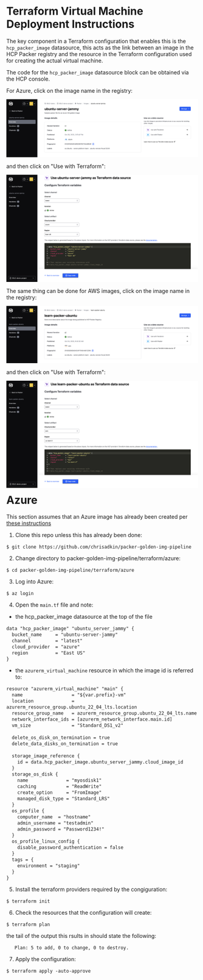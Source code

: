 # Terraform Virtual Machine Deployment Instructions

The key component in a Terraform configuration that enables this is the ```hcp_packer_image``` datasource, this acts as the link between an image in the HCP Packer registry and the resource in the Terraform configuration used for creating the actual virtual machine.  

The code for the ```hcp_packer_image``` datasource block can be obtained via the HCP console.

For Azure, click on the image name in the registry:

<img style="float: left; margin: 0px 15px 15px 0px;" src="https://github.com/chrisadkin/packer-golden-img-pipeline/blob/main/png_images/hcp_packer_azure_image.png?raw=true">

and then click on "Use with Terraform":

<img style="float: left; margin: 0px 15px 15px 0px;" src="https://github.com/chrisadkin/packer-golden-img-pipeline/blob/main/png_images/hcp_packer_azure_datasource.png?raw=true">

The same thing can be done for AWS images, click on the image name in the registry:

<img style="float: left; margin: 0px 15px 15px 0px;" src="https://github.com/chrisadkin/packer-golden-img-pipeline/blob/main/png_images/hcp_packer_aws_image.png?raw=true">

and then click on "Use with Terraform":

<img style="float: left; margin: 0px 15px 15px 0px;" src="https://github.com/chrisadkin/packer-golden-img-pipeline/blob/main/png_images/hcp_packer_aws_datasource.png?raw=true">

# Azure

This section assumes that an Azure image has already been created per [these instructions]()

1. Clone this repo unless this has already been done:
```
$ git clone https://github.com/chrisadkin/packer-golden-img-pipeline
```

2. Change directory to packer-golden-img-pipeline/terraform/azure:
```
$ cd packer-golden-img-pipeline/terraform/azure
```

3. Log into Azure:
```
$ az login
```

4. Open the ```main.tf``` file and note:

- the hcp_packer_image datasource at the top of the file
```
data "hcp_packer_image" "ubuntu_server_jammy" {
  bucket_name     = "ubuntu-server-jammy"
  channel         = "latest"
  cloud_provider  = "azure"
  region          = "East US"
}
```
- the ```azurerm_virtual_machine``` resource in which the image id is referred to:
```
resource "azurerm_virtual_machine" "main" {
  name                  = "${var.prefix}-vm"
  location              = azurerm_resource_group.ubuntu_22_04_lts.location
  resource_group_name   = azurerm_resource_group.ubuntu_22_04_lts.name
  network_interface_ids = [azurerm_network_interface.main.id]
  vm_size               = "Standard_DS1_v2"
  
  delete_os_disk_on_termination = true
  delete_data_disks_on_termination = true

  storage_image_reference {
    id = data.hcp_packer_image.ubuntu_server_jammy.cloud_image_id
  }
  storage_os_disk {
    name              = "myosdisk1"
    caching           = "ReadWrite"
    create_option     = "FromImage"
    managed_disk_type = "Standard_LRS"
  }
  os_profile {
    computer_name  = "hostname"
    admin_username = "testadmin"
    admin_password = "Password1234!"
  }
  os_profile_linux_config {
    disable_password_authentication = false
  }
  tags = {
    environment = "staging"
  }
}
```

5. Install the terraform providers required by the congiguration:
```
$ terraform init
```   

6. Check the resources that the configuration will create:
```
$ terraform plan
```
   the tail of the output this rsults in should state the following:
```
   Plan: 5 to add, 0 to change, 0 to destroy.
```

7. Apply the configuration:
```
$ terraform apply -auto-approve
```   
   
 
   
   
